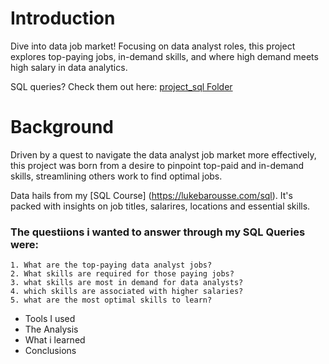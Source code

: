 # Introduction 
Dive into data job market! Focusing on data analyst roles, this project explores top-paying jobs, in-demand skills, and where high demand meets high salary in data analytics. 

SQL queries?  Check them out here: [project_sql Folder](/project_sql/)

# Background
Driven by a quest to navigate the data analyst job market more effectively, this project was born from a desire to pinpoint top-paid and in-demand skills, streamlining others work to find optimal jobs. 

Data hails from my [SQL Course] (https://lukebarousse.com/sql). It's packed with insights on job titles, salarires, locations and essential skills.

### The questiions i wanted to answer through my SQL Queries were: 
    1. What are the top-paying data analyst jobs? 
    2. What skills are required for those paying jobs? 
    3. what skills are most in demand for data analysts? 
    4. which skills are associated with higher salaries? 
    5. what are the most optimal skills to learn? 
    

- Tools I used
- The Analysis
- What i learned
- Conclusions
